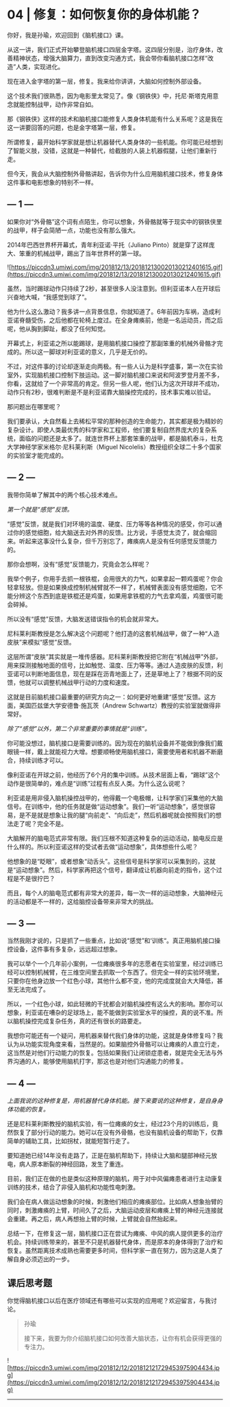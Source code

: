 # 04 | 修复：如何恢复你的身体机能？

你好，我是孙瑜，欢迎回到《脑机接口》课。

从这一讲，我们正式开始攀登脑机接口四层金字塔。这四层分别是，治疗身体，改善精神状态，增强大脑算力，直到改变沟通方式，我会带你看脑机接口怎样“改造”人类，实现进化。

现在进入金字塔的第一层，修复。我来给你讲讲，大脑如何控制外部设备。

这个技术我们很熟悉，因为电影里太常见了。像《钢铁侠》中，托尼·斯塔克用意念就能控制战甲，动作非常自如。

那《钢铁侠》这样的技术和脑机接口能修复人类身体机能有什么关系呢？这是我在这一讲要回答的问题，也是金字塔第一层，修复。

所谓修复，最开始科学家就是想让机器替代人类身体的一些机能。你可能已经想到了智能义肢，没错，这就是一种替代，给截肢的人装上机器假腿，让他们重新行走。

但今天，我会从大脑控制外骨骼讲起，告诉你为什么应用脑机接口技术，修复身体这件事和电影想象的特别不一样。

## — 1 —

如果你对“外骨骼”这个词有点陌生，你可以想象，外骨骼就等于现实中的钢铁侠里的战甲，样子会简陋一点，功能也没有那么强大。

2014年巴西世界杯开幕式，青年利亚诺·平托（Juliano Pinto）就是穿了这样庞大、笨重的机械战甲，踢出了当年世界杯的第一球。

![https://piccdn3.umiwi.com/img/201812/13/201812130020130212401615.gif](https://piccdn3.umiwi.com/img/201812/13/201812130020130212401615.gif)

虽然，当时踢球动作只持续了2秒，甚至很多人没注意到。但利亚诺本人在开球后兴奋地大喊，“我感觉到球了”。

他为什么这么激动？我多讲一点背景信息，你就知道了。6年前因为车祸，造成利亚诺脊髓受伤，之后他都在轮椅上度过。在全身瘫痪前，他是一名运动员，而之后呢，他从胸到脚趾，都没了任何知觉。

开幕式上，利亚诺之所以能踢球，是用脑机接口操控了那副笨重的机械外骨骼才完成的。所以这一脚球对利亚诺的意义，几乎是无价的。

不过，对这件事的讨论却逐渐走向两极。有一些人认为是科学盛事，第一次在实验室外，实现脑机接口控制下肢运动。这一脚对脑机接口来说和阿波罗登月差不多，你看，这就给了一个非常高的肯定。但另一些人呢，他们认为这次开球并不成功，动作只有2秒，很难判断是不是利亚诺靠大脑操控完成的，技术事实难以验证。

那问题出在哪里呢？

我们要承认，大自然看上去稀松平常的那种创造的生命能力，其实都是极为精妙的复杂设计。即使人类最优秀的科学家和工程师，他们要复制自然界庞大的复杂系统，面临的问题还是太多了。就连世界杯上那套笨重的战甲，都是脑机泰斗，杜克大学神经学家米格尔·尼科莱利斯（Miguel Nicolelis）教授组织全球二十多个国家的实验室才能完成的。

## — 2 —

我带你简单了解其中的两个核心技术难点。

 *第一个就是“感觉”反馈。*

“感觉”反馈，就是我们对环境的温度、硬度、压力等等各种情况的感受，你可以通过你的感觉细胞，给大脑送去对外界的反馈。比方说，手感觉太烫了，就会缩回来。听起来这事没什么复杂，但千万别忘了，瘫痪病人是没有任何感觉反馈能力的。

那你会想啊，没有“感觉”反馈能力，究竟会怎么样呢？

我举个例子，你用手去抓一根铁棍，会用很大的力气，如果拿起一颗鸡蛋呢？你会轻拿轻放。但是如果换成控制机械臂就不一样了，机械臂表面没有感觉细胞，它不能分辨这个东西到底是铁棍还是鸡蛋，如果用拿铁棍的力气去拿鸡蛋，鸡蛋很可能会碎掉。

所以没有“感觉”反馈，大脑发送错误指令的机会就非常大。

尼科莱利斯教授是怎么解决这个问题呢？他打造的这套机械战甲，做了一种“人造皮肤”来模拟“感觉”反馈。

这层所谓“皮肤”其实就是一堆传感器。尼科莱利斯教授把它附在“机械战甲”外部，用来探测接触地面的信号，比如触觉、温度、压力等等。通过人造皮肤的反馈，利亚诺可以判断地面信息，现在是踩在沥青地面上了，还是草地上了？根据不同的反馈，他就可以调整机械战甲行动的力度和速度。

这就是目前脑机接口最重要的研究方向之一：如何更好地重建“感觉”反馈。这方面，美国匹兹堡大学安德鲁·施瓦茨（Andrew Schwartz）教授的实验室就做得非常好。

 *除了“感觉”以外，第二个非常重要的事情就是“训练”。*

你可能没想过，脑机接口是需要训练的。因为现在的脑机设备并不能做到像我们戴眼镜一样，戴上就能视力大增。想要顺畅使用脑机接口，需要使用者和机器不断磨合，持续训练才可以。

像利亚诺在开球之前，他经历了6个月的集中训练。从技术层面上看，“踢球”这个动作是很简单的，难点是“训练”过程有点反人类。为什么这么说呢？

利亚诺是用非侵入脑机操控战甲的，他得戴一个电极帽，让科学家们采集他的大脑信号。在训练中，他的任务就是做“运动想象”。我们一听“运动想象”，感觉很容易，是不是就是想象让我的腿“向前走”、“向后走”，然后机器呢就会按照我们的想法走了呢？完全不是。

大脑解开的脑电范式非常有限。我们压根不知道这种复杂的运动活动，脑电反应是什么样的。所以利亚诺这样的受试者去做“运动想象”，具体想些什么呢？

他想象的是“眨眼”，或者想象“动舌头”。这些信号是科学家可以采集到的，这就是“运动想象”。然后，科学家再把这个信号，翻译成让机器向前走的指令，这个过程是不是很拧巴？

而且，每个人的脑电范式都有非常大的差异，每一次一样的运动想象，大脑神经元的活动都是不一样的，这给脑控设备带来非常大的挑战。

## — 3 —

当然我刚才说的，只是抓了一些重点，比如说“感觉”和‘训练“。真正用脑机接口操控设备，这件事有多复杂，远远超过想象。

我可以举个一个几年前小案例，一位瘫痪很多年的志愿者在实验室里，经过训练已经可以控制机械臂，在三维空间里去抓取一个东西了。但完全一样的实验环境里，只要你在他身边放一个红色小球，其他什么都不变，他的完成度就会大大降低，甚至无法完成了。

所以，一个红色小球，如此轻微的干扰都会对脑机操控有这么大的影响。那你可以想象，利亚诺在嘈杂的足球场上，能不能做到实验室水平的操控，真的说不准。所以脑机操控完成复杂任务，真的还有很长的路要走。

我想你可能还有一个疑问，用机器来替代我们身体的功能，这就是身体修复吗？我认为从功能实现角度来看，当然是的。如果脑控外骨骼可以让瘫痪的人直立行走，这当然是对他们行动能力的恢复。包括如果我们让闭锁症患者，就是完全无法与外界沟通的人，能够使用脑机打字，那这也是对他们沟通能力的修复。

## — 4 —

 *上面我说的这种修复是，用机器替代身体机能。接下来要说的这种修复，是自身身体功能的恢复。*

还是尼科莱利斯教授的脑机实验，有一位瘫痪的女士，经过23个月的训练后，竟然恢复了部分行动的能力。她可以在没有外骨骼，也没有脑机设备的帮助下，仅靠简单的辅助工具，比如拐杖，就能短暂行走了。

要知道她已经14年没有走路了，正是在脑机帮助下，持续让大脑和腿部神经元放电，病人原本断裂的神经回路，发生了重连。

目前，我们正在做的也是类似这种原理的脑机，用于对中风偏瘫患者进行主动康复训练的技术，结合了非侵入脑机和功能性电刺激。

我们会在病人做运动想象的时候，刺激他们相应的瘫痪部位。比如病人想象抬臂的同时，刺激瘫痪的上臂，时间久了之后，大脑运动皮层和瘫痪上臂的神经元连接就会重建。再之后，病人再想抬上臂的时候，上臂就会自然抬起来。

总结一下，在修复这一层，脑机接口正在尝试为瘫痪、中风的病人提供更多的治疗机会。持续训练带来的，甚至不只是机器替代身体，而是原本的身体得到了治疗和恢复。虽然距离技术成熟也需要更多时间，但科学家一直在努力，因为这是人类了解自身必须迈出的一步。

## 课后思考题 

你觉得脑机接口以后在医疗领域还有哪些可以实现的应用呢？欢迎留言，与我讨论。

> 孙瑜
> 
> 接下来，我要为你介绍脑机接口如何改善大脑状态，让你有机会获得更强的专注力。

![https://piccdn3.umiwi.com/img/201812/12/201812121729453975904434.jpg](https://piccdn3.umiwi.com/img/201812/12/201812121729453975904434.jpg)

---
